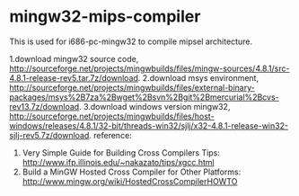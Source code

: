 mingw32-mips-compiler
=====================

This is used for i686-pc-mingw32 to compile  mipsel architecture.

1.download mingw32 source code, http://sourceforge.net/projects/mingwbuilds/files/mingw-sources/4.8.1/src-4.8.1-release-rev5.tar.7z/download. 
2.download msys environment, http://sourceforge.net/projects/mingwbuilds/files/external-binary-packages/msys%2B7za%2Bwget%2Bsvn%2Bgit%2Bmercurial%2Bcvs-rev13.7z/download.
3.download windows version mingw32, http://sourceforge.net/projects/mingwbuilds/files/host-windows/releases/4.8.1/32-bit/threads-win32/sjlj/x32-4.8.1-release-win32-sjlj-rev5.7z/download.
reference: 
  1. Very Simple Guide for Building Cross Compilers Tips: http://www.ifp.illinois.edu/~nakazato/tips/xgcc.html
  2. Build a MinGW Hosted Cross Compiler for Other Platforms: http://www.mingw.org/wiki/HostedCrossCompilerHOWTO
  
